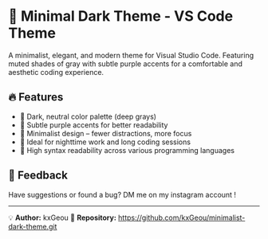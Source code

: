 # 🌙 Minimal Dark Theme - VS Code Theme

A minimalist, elegant, and modern theme for Visual Studio Code. Featuring muted shades of gray with subtle purple accents for a comfortable and aesthetic coding experience.

## 🔥 Features
- 🖤 Dark, neutral color palette (deep grays)
- 💜 Subtle purple accents for better readability
- 🎯 Minimalist design – fewer distractions, more focus
- 🌙 Ideal for nighttime work and long coding sessions
- 🚀 High syntax readability across various programming languages


## 📢 Feedback
Have suggestions or found a bug? DM me on my instagram account !

---
💡 **Author:** kxGeou
📌 **Repository:** https://github.com/kxGeou/minimalist-dark-theme.git
